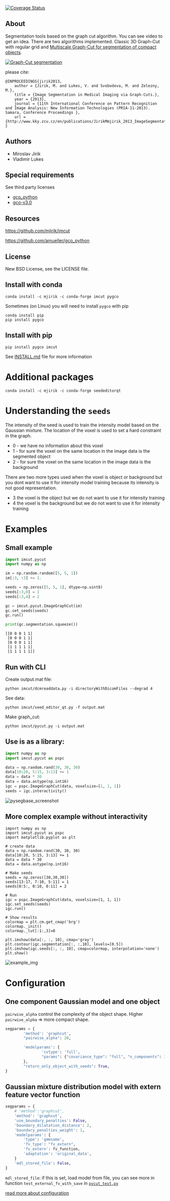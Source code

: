 [![Coverage Status](https://coveralls.io/repos/github/mjirik/imcut/badge.svg?branch=master)](https://coveralls.io/github/mjirik/imcut?branch=master)

About
-----

Segmentation tools based on the graph cut algorithm. You can 
see video to get an idea. There are two algorithms implemented. 
Classic 3D Graph-Cut with regular grid and [Multiscale Graph-Cut for segmentation of compact objects](https://github.com/mjirik/imcut/blob/master/examples/pycut_multiresolution.ipynb).

[![Graph-Cut segmentation](https://img.youtube.com/vi/bFSyY4jyMHw/0.jpg)](https://www.youtube.com/watch?v=bFSyY4jyMHw)

please cite:

    @INPROCEEDINGS{jirik2013,
        author = {Jirik, M. and Lukes, V. and Svobodova, M. and Zelezny, M.},
        title = {Image Segmentation in Medical Imaging via Graph-Cuts.},
        year = {2013},
        journal = {11th International Conference on Pattern Recognition and Image Analysis: New Information Technologies (PRIA-11-2013). Samara, Conference Proceedings },
        url = {http://www.kky.zcu.cz/en/publications/JirikMmjirik_2013_ImageSegmentationin},
    }




Authors
-------

* Miroslav Jirik
* Vladimir Lukes

Special requirements
-----

See third party licenses

 * [gco_python](https://github.com/amueller/gco_python)
 * [gco-v3.0](http://vision.csd.uwo.ca/code/gco-v3.0.zip) 

Resources
-----

  https://github.com/mjirik/imcut
  
  https://github.com/amueller/gco_python


License
-------

New BSD License, see the LICENSE file.

Install with conda
----

    conda install -c mjirik -c conda-forge imcut pygco


Sometimes (on Linux) you will need to install `pygco` with pip

    conda install pip
    pip install pygco

Install with pip
-------

    pip install pygco imcut

See [INSTALL.md](INSTALL.md) file for more information

# Additional packages

```
conda install -c mjirik -c conda-forge seededitorqt
```

# Understanding the `seeds`

The intensity of the seed is used to train the intensity model based on the Gaussian mixture. The location of the voxel is used to
set a hard constraint in the graph.

* 0 - we have no information about this voxel
* 1 - for sure the voxel on the same location in the image data is the segmented object
* 2 - for sure the voxel on the same location in the image data is the background

There are two more types used when the voxel is object or background but you dont want to use it for intensity model training because its intensity is not good representation.

* 3 the voxel is the object but we do not want to use it for intensity training 
* 4 the voxel is the background but we do not want to use it for intensity training 

# Examples

## Small example



```python
import imcut.pycut
import numpy as np

im = np.random.random([5, 5, 1])
im[:3, :3] += 1.

seeds = np.zeros([5, 5, 1], dtype=np.uint8)
seeds[:3,0] = 1
seeds[:3,4] = 2

gc = imcut.pycut.ImageGraphCut(im)
gc.set_seeds(seeds)
gc.run()

print(gc.segmentation.squeeze())
```

```
[[0 0 0 1 1]
 [0 0 0 1 1]
 [0 0 0 1 1]
 [1 1 1 1 1]
 [1 1 1 1 1]]
```

## Run with CLI


Create output.mat file:
    
    python imcut/dcmreaddata.py -i directoryWithDicomFiles --degrad 4
    
See data:

    python imcut/seed_editor_qt.py -f output.mat
    
Make graph_cut:

    python imcut/pycut.py -i output.mat


## Use is as a library:

```python
import numpy as np
import imcut.pycut as pspc

data = np.random.rand(30, 30, 30)
data[10:20, 5:15, 3:13] += 1
data = data * 30
data = data.astype(np.int16)
igc = pspc.ImageGraphCut(data, voxelsize=[1, 1, 1])
seeds = igc.interactivity()
```
    
![pysegbase_screenshot](docs/2020-03-05_imcut.png)

    
## More complex example without interactivity

```
import numpy as np
import imcut.pycut as pspc
import matplotlib.pyplot as plt

# create data
data = np.random.rand(30, 30, 30)
data[10:20, 5:15, 3:13] += 1
data = data * 30
data = data.astype(np.int16)
    
# Make seeds
seeds = np.zeros([30,30,30])
seeds[13:17, 7:10, 5:11] = 1
seeds[0:5:, 0:10, 0:11] = 2
    
# Run 
igc = pspc.ImageGraphCut(data, voxelsize=[1, 1, 1])
igc.set_seeds(seeds)
igc.run()
    
# Show results
colormap = plt.cm.get_cmap('brg')
colormap._init()
colormap._lut[:1:,3]=0
    
plt.imshow(data[:, :, 10], cmap='gray') 
plt.contour(igc.segmentation[:, :,10], levels=[0.5])
plt.imshow(igc.seeds[:, :, 10], cmap=colormap, interpolation='none')
plt.show()
```

![example_img](https://raw.githubusercontent.com/mjirik/pyseg_base/master/imgs/example_result.png)



# Configuration

## One component Gaussian model and one object

`pairwise_alpha` control the complexity of the object shape. Higher `pairwise_alpha` => more compact shape.

```python
segparams = {
        'method': 'graphcut',
        "pairwise_alpha": 20,

        'modelparams': {
                'cvtype': 'full',
                "params": {"covariance_type": "full", "n_components": 1},
        },
        "return_only_object_with_seeds": True,
}
```

## Gaussian mixture distribution model with extern feature vector function

```python
segparams = {
    # 'method':'graphcut',
    'method': 'graphcut',
    'use_boundary_penalties': False,
    'boundary_dilatation_distance': 2,
    'boundary_penalties_weight': 1,
    'modelparams': {
        'type': 'gmmsame',
        'fv_type': "fv_extern",
        'fv_extern': fv_function,
        'adaptation': 'original_data',
    }
    'mdl_stored_file': False,
}
 ```
        
`mdl_stored_file`: if this is set, load model from file, you can see more in function `test_external_fv_with_save` in [`pycut_test.py`](https://github.com/mjirik/imcut/blob/master/tests/pycut_test.py)

[read more about configuration](https://github.com/mjirik/imcut/blob/master/imcut/pycut.py)
